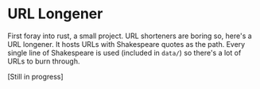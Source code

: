 # URL Longener
First foray into rust, a small project.
URL shorteners are boring so, here's a URL longener.
It hosts URLs with Shakespeare quotes as the path.
Every single line of Shakespeare is used (included in `data/`)
so there's a lot of URLs to burn through.

[Still in progress]
